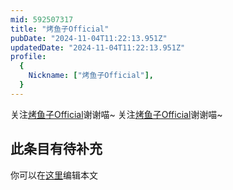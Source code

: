 ```yaml
---
mid: 592507317
title: "烤鱼子Official"
pubDate: "2024-11-04T11:22:13.951Z"
updatedDate: "2024-11-04T11:22:13.951Z"
profile:
  {
    Nickname: ["烤鱼子Official"],
  }
---
```


关注[烤鱼子Official](https://space.bilibili.com/592507317)谢谢喵~ 关注[烤鱼子Official](https://space.bilibili.com/592507317)谢谢喵~

## 此条目有待补充
你可以在[这里](https://github.com/Yuhanawa/VTuber.ICU/edit/master/src/content/v/烤鱼子Official/index.md)编辑本文
